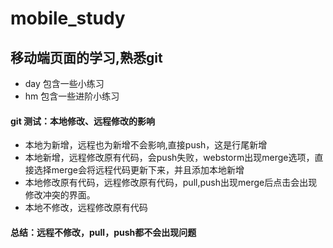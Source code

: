 # mobile_study
## 移动端页面的学习,熟悉git
- day 包含一些小练习
- hm 包含一些进阶小练习
#### git 测试：本地修改、远程修改的影响
- 本地为新增，远程也为新增不会影响,直接push，这是行尾新增
- 本地新增，远程修改原有代码，会push失败，webstorm出现merge选项，直接选择merge会将远程代码更新下来，并且添加本地新增
- 本地修改原有代码，远程修改原有代码，pull,push出现merge后点击会出现修改冲突的界面。
- 本地不修改，远程修改原有代码
#### 总结：远程不修改，pull，push都不会出现问题

